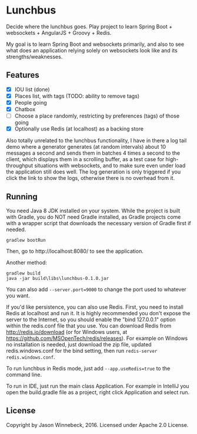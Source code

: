 # Lunchbus
Decide where the lunchbus goes. Play project to learn Spring Boot + websockets + AngularJS + Groovy + Redis.

My goal is to learn Spring Boot and websockets primarily, and also to see what does an application relying solely on
websockets look like and its strengths/weaknesses.

## Features

- [x] IOU list (done)
- [x] Places list, with tags (TODO: ability to remove tags)
- [x] People going
- [x] Chatbox
- [ ] Choose a place randomly, restricting by preferences (tags) of those going
- [x] Optionally use Redis (at localhost) as a backing store

Also totally unrelated to the lunchbus functionality, I have in there a log tail demo where a generator generates (at
random intervals) about 10 messages a second and sends them in batches 4 times a second to the client, which displays
them in a scrolling buffer, as a test case for high-throughput situations with websockets, and to make sure even under
load the application still does well. The log generation is only triggered if you click the link to show the logs,
otherwise there is no overhead from it.

## Running

You need Java 8 JDK installed on your system. While the project is built with Gradle, you do NOT need Gradle installed,
as Gradle projects come with a wrapper script that downloads the necessary version of Gradle first if needed.

    gradlew bootRun

Then, go to http://localhost:8080/ to see the application.

Another method:

    gradlew build
    java -jar build\libs\lunchbus-0.1.0.jar

You can also add `--server.port=9000` to change the port used to whatever you want.

If you'd like persistence, you can also use Redis. First, you need to install Redis at localhost and run it. It is
highly recommended you don't expose the server to the Internet, so you should enable the "bind 127.0.0.1" option within
the redis.conf file that you use. You can download Redis from http://redis.io/download (or for Windows users, at
https://github.com/MSOpenTech/redis/releases). For example on Windows no installation is needed, just download the zip
file, updated redis.windows.conf for the bind setting, then run `redis-server redis.windows.conf`.

To run lunchbus in Redis mode, just add `--app.useRedis=true` to the command line.

To run in IDE, just run the main class Application. For example in IntelliJ you open the build.gradle file as a project,
right click Application and select run.

## License

Copyright by Jason Winnebeck, 2016. Licensed under Apache 2.0 License.